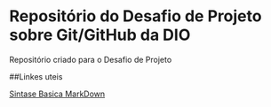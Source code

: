 # Repositório do Desafio de Projeto sobre Git/GitHub da DIO
Repositório criado para o Desafio de Projeto

##Linkes uteis

[Sintase Basica MarkDown](https://www.markdownguide.org/getting-started/)
